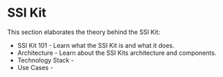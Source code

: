 # SSI Kit

This section elaborates the theory behind the SSI Kit:

* SSI Kit 101 - Learn what the SSI Kit is and what it does.
* Architecture - Learn about the SSI Kits architecture and components.&#x20;
* Technology Stack -&#x20;
* Use Cases -&#x20;
